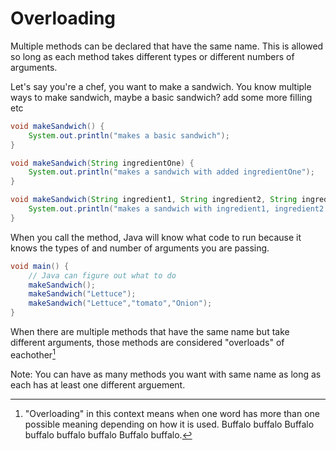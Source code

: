 # Overloading

Multiple methods can be declared that have the same name.
This is allowed so long as each method takes different types
or different numbers of arguments.

Let's say you're a chef, you want to make a sandwich. You know multiple ways to make sandwich, maybe a basic sandwich? add some more filling etc

```java
void makeSandwich() {
    System.out.println("makes a basic sandwich");
}

void makeSandwich(String ingredientOne) {
    System.out.println("makes a sandwich with added ingredientOne");
}

void makeSandwich(String ingredient1, String ingredient2, String ingredient3) {
    System.out.println("makes a sandwich with ingredient1, ingredient2 and ingredient3");
}
```

When you call the method, Java will know what code to run
because it knows the types of and number of arguments
you are passing.

```java
void main() {
    // Java can figure out what to do
    makeSandwich();
    makeSandwich("Lettuce");
    makeSandwich("Lettuce","tomato","Onion");
}
```

When there are multiple methods that have the same name but take different arguments,
those methods are considered "overloads" of eachother[^overload]

Note: You can have as many methods you want with same name as long as each has at least one different arguement.

[^overload]:
    "Overloading" in this context means when one word has more than
    one possible meaning depending on how it is used. Buffalo buffalo Buffalo buffalo buffalo buffalo Buffalo buffalo.
